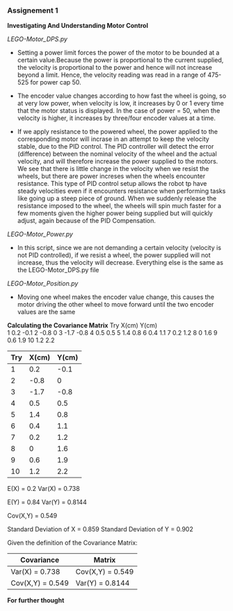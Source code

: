 ### Assignement 1

**Investigating And Understanding Motor Control**

*LEGO-Motor_DPS.py*

* Setting a power limit forces the power of the motor to be bounded at a certain value.Because the power is proportional to the current supplied, the velocity is proportional to the power and hence will not increase beyond a limit. Hence, the velocity reading was read in a range of 475-525 for power cap 50.

* The encoder value changes according to how fast the wheel is going, so at very low power, when velocity is low, it increases by 0 or 1 every time that the motor status is displayed.
In the case of power = 50, when the velocity is higher, it increases by three/four encoder values at a time.

* If we apply resistance to the powered wheel, the power applied to the corresponding motor will incrase in an attempt to keep the velocity stable, due to the PID control.
The PID controller will detect the error (difference) between the nominal velocity of the wheel and the actual velocity, and will therefore increase the power supplied to the motors. We see that there is little change in the velocity when we resist the wheels, but there are power increses when the wheels encounter resistance. This type of PID control setup allows the robot tp have steady velocities even if it encounters resistance when performing tasks like going up a steep piece of ground. 
When we suddenly release the resistance imposed to the wheel, the wheels will spin much faster for a few moments given the higher power being supplied but will quickly adjust, again because of the PID Compensation.

*LEGO-Motor_Power.py*

* In this script, since we are not demanding a certain velocity (velocity is not PID controlled), if we resist a wheel, the power supplied will not increase, thus the velocity will decrease.
Everything else is the same as the LEGO-Motor_DPS.py file


*LEGO-Motor_Position.py*

* Moving one wheel makes the encoder value change, this causes the motor driving the other wheel to move forward until the two encoder values are the same

**Calculating the Covariance Matrix**
Try         X(cm)    Y(cm)    
1           0.2      -0.1
2           -0.8      0 
3           -1.7     -0.8
4           0.5       0.5
5           1.4       0.8
6           0.4       1.1
7           0.2       1.2
8           0         1.6
9           0.6       1.9
10          1.2       2.2

| Try   |  X(cm)  | Y(cm)    |  
|---|---|---|
|  1 | 0.2  | -0.1  |   
|  2 |  -0.8 | 0 |   
|  3 |  -1.7 | -0.8  |   
|  4 |  0.5  |  0.5 |   
|  5 |  1.4 |  0.8 |   
|  6 |  0.4 |  1.1 |   
|  7 |  0.2 |  1.2 |  
|  8 |  0 | 1.6  |  
|  9 |  0.6 |  1.9 |   
|  10 |  1.2 |  2.2 |   


E(X) = 0.2
Var(X) = 0.738

E(Y) = 0.84
Var(Y) = 0.8144

Cov(X,Y) = 0.549

Standard Deviation of X = 0.859
Standard Deviation of Y = 0.902

Given the definition of the Covariance Matrix:

| Covariance  |  Matrix  | 
|---|---|
|  Var(X) = 0.738  | Cov(X,Y) = 0.549  |    
|  Cov(X,Y) = 0.549 |  Var(Y) = 0.8144  |


**For further thought**
